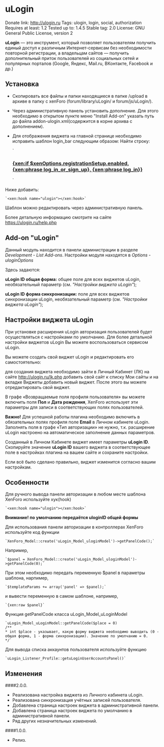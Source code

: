 ﻿# uLogin

Donate link: http://ulogin.ru
Tags: ulogin, login, social, authorization
Requires at least: 1.2
Tested up to: 1.4.5
Stable tag: 2.0
License: GNU General Public License, version 2

**uLogin** — это инструмент, который позволяет пользователям получить единый доступ к различным Интернет-сервисам без необходимости повторной регистрации,
а владельцам сайтов — получить дополнительный приток пользователей из социальных сетей и популярных порталов (Google, Яндекс, Mail.ru, ВКонтакте, Facebook и др.)

## Установка

- Скопировать все файлы и папки находящиеся в папке /upload в архиве в папку с xenForo (forum/library/uLogin/ и forum/js/uLogin/).
- Через административную панель установить дополнение. Для этого необходимо в открытом пункте меню "Install Add-on"  указать путь до файла addon-ulogin.xml(содержится в корне архива с дополнением).
- Для отображения виджета на главной странице необходимо исправить шаблон login_bar следующим образом:
Найти строку:

	`<h3 id="loginBarHandle">
		<label for="LoginControl"><a href="{xen:link login}" class="concealed noOutline">{xen:if $xenOptions.registrationSetup.enabled, {xen:phrase log_in_or_sign_up}, {xen:phrase log_in}}</a></label>
	</h3>`

Ниже добавить:

	`<xen:hook name="ulogin"></xen:hook>`

Шаблон можно редактировать через административную панель.

Более детальную информацию смотрите на сайте https://ulogin.ru/help.php

## Add-on "uLogin"

Данный модуль находится в панели администрации в разделе *Development* - *List Add-ons*.
Настройки модуля находятся в *Options* - *uloginOptions*

Здесь задаются:

**uLogin ID общая форма:** общее поле для всех виджетов uLogin, необязательный параметр (см. *"Настройки виджета uLogin"*);

**uLogin ID форма синхронизации:** поле для всех виджетов синхронизации uLogin, необязательный параметр (см. *"Настройки виджета uLogin"*);


## Настройки виджета uLogin

При установке расширения uLogin авторизация пользователей будет осуществляться с настройками по умолчанию.
Для более детальной настройки виджетов uLogin Вы можете воспользоваться сервисом uLogin.

Вы можете создать свой виджет uLogin и редактировать его самостоятельно:

для создания виджета необходимо зайти в Личный Кабинет (ЛК) на сайте http://ulogin.ru/lk.php
добавить свой сайт к списку Мои сайты и на вкладке Виджеты добавить новый виджет. После этого вы можете отредактировать свой виджет.

В графе «Возвращаемые поля профиля пользователя» вы можете включить поля **Пол** и **Дата рождения**, XenForo использует эти параметры
для записи в соответствующих полях пользователей.

**Важно!** Для успешной работы плагина необходимо включить в обязательных полях профиля поле **Еmail** в Личном кабинете uLogin.
Заполнять поля в графе «Тип авторизации» не нужно, т.к. расширение uLogin настроено на автоматическое заполнение данных параметров.

Созданный в Личном Кабинете виджет имеет параметры **uLogin ID**.
Скопируйте значение **uLogin ID** вашего виджета в соответствующее поле в настройках плагина на вашем сайте и сохраните настройки.

Если всё было сделано правильно, виджет изменится согласно вашим настройкам.


## Особенности

Для ручного вывода панели авторизации в любом месте шаблона XenForo используйте хук(hook)

	`<xen:hook name="ulogin"></xen:hook>`

**Внимание! по умолчанию передаётся uloginID общей формы**

Для использования панели авторизации в контроллерах XenForo используйте код функции

	`XenForo_Model::create('uLogin_Model_uloginModel')->getPanelCode();`

Например,

	`$panel = XenForo_Model::create('uLogin_Model_uloginModel')->getPanelCode(0);`

При этом необходимо передать переменную $panel в параметры шаблона, нарпимер,

	`$templateParams += array('panel' => $panel);`

и вывести переменную в самом шаблоне, например,

	`{xen:raw $panel}`

Функция getPanelCode класса uLogin_Model_uLoginModel

	`uLogin_Model_uLoginModel::getPanelCode($place = 0)
	/**
	* int $place - указывает, какую форму виджета необходимо выводить (0 - общая форма, 1 - форма синхронизации). Значение по умолчанию = 0.
	*/`

Для вывода списка аккаунтов пользователя используйте функцию

	`uLogin_Listener_Profile::getuLoginUserAccountsPanel()`

## Изменения

####2.0.0.
* Реализована настройка виджета из Личного кабинета uLogin.
* Реализована синхронизация учётных записей пользователя.
* Добавлена страница настроек виджета в административной панели.
* Добавлена страница настроек виджета по умолчанию в административной панели.
* Ряд других незначительных изменений.

####1.0.0.
* Релиз.